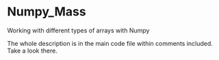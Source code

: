 # Numpy_Mass
Working with different types of arrays with Numpy

The whole description is in the main code file within comments included. Take a look there.
